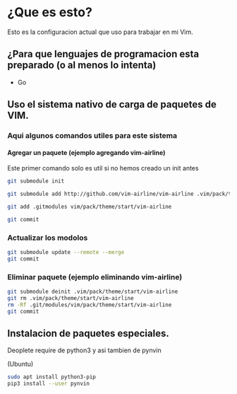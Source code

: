 # ¿Que es esto?

Esto es la configuracion actual que uso para trabajar en mi Vim.

## ¿Para que lenguajes de programacion esta preparado (o al menos lo intenta)

* Go

## Uso el sistema nativo de carga de paquetes de VIM.

### Aqui algunos comandos utiles para este sistema

#### Agregar un paquete (ejemplo agregando vim-airline)

Este primer comando solo es util si no hemos creado un init antes

```bash
git submodule init

git submodule add http://github.com/vim-airline/vim-airline .vim/pack/theme/start/vim-airline

git add .gitmodules vim/pack/theme/start/vim-airline

git commit
```

### Actualizar los modolos

```bash
git submodule update --remote --merge
git commit
```

### Eliminar paquete (ejemplo eliminando vim-airline)

```bash
git submodule deinit .vim/pack/theme/start/vim-airline
git rm .vim/pack/theme/start/vim-airline
rm -Rf .git/modules/vim/pack/theme/start/vim-airline
git commit
```

## Instalacion de paquetes especiales.
Deoplete require de python3 y asi tambien de pynvin

(Ubuntu)

```bash
sudo apt install python3-pip
pip3 install --user pynvin
```
